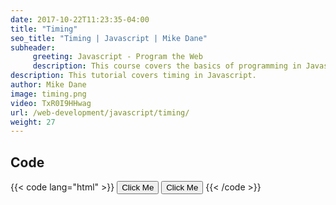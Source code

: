 ```yaml
---
date: 2017-10-22T11:23:35-04:00
title: "Timing"
seo_title: "Timing | Javascript | Mike Dane"
subheader:
     greeting: Javascript - Program the Web
     description: This course covers the basics of programming in Javascript. Work your way through the videos and we'll teach you everything you need to know to make your website more responsive!
description: This tutorial covers timing in Javascript.
author: Mike Dane
image: timing.png
video: TxR0I9HHwag
url: /web-development/javascript/timing/
weight: 27
---
```


## Code

{{< code lang="html" >}}
<button onClick="setTimeout(funcName, 3000)">Click Me</button>
<button onClick="setInterval(funcName, 3000)">Click Me</button>
{{< /code >}}